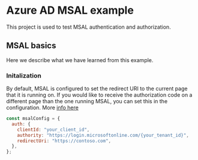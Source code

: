 # Azure AD MSAL example

This project is used to test MSAL authentication and authorization.

## MSAL basics

Here we describe what we have learned from this example.

### Initalization

By default, MSAL is configured to set the redirect URI to the current page that it is running on. If you would like to receive the authorization code on a different page than the one running MSAL, you can set this in the configuration. More [info here](https://github.com/AzureAD/microsoft-authentication-library-for-js/blob/dev/lib/msal-browser/docs/initialization.md)

```javascript
const msalConfig = {
  auth: {
    clientId: "your_client_id",
    authority: "https://login.microsoftonline.com/{your_tenant_id}",
    redirectUri: "https://contoso.com",
  },
};
```
